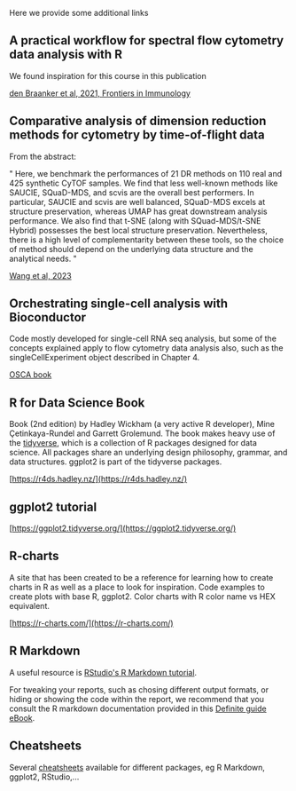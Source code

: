 Here we provide some additional links

## A practical workflow for spectral flow cytometry data analysis with R

We found inspiration for this course in this publication

[den Braanker et al, 2021, Frontiers in Immunology](https://doi.org/10.3389/fimmu.2021.768113)

## Comparative analysis of dimension reduction methods for cytometry by time-of-flight data

From the abstract:

" Here, we benchmark the performances of 21 DR methods on 110 real and 425 synthetic CyTOF samples. We find that less well-known methods like SAUCIE, SQuaD-MDS, and scvis are the overall best performers. In particular, SAUCIE and scvis are well balanced, SQuaD-MDS excels at structure preservation, whereas UMAP has great downstream analysis performance. We also find that t-SNE (along with SQuad-MDS/t-SNE Hybrid) possesses the best local structure preservation. Nevertheless, there is a high level of complementarity between these tools, so the choice of method should depend on the underlying data structure and the analytical needs. "

[Wang et al, 2023](https://www.nature.com/articles/s41467-023-37478-w)

## Orchestrating single-cell analysis with Bioconductor

Code mostly developed for single-cell RNA seq analysis, but some of the concepts explained apply to flow cytometry data analysis also, such as the singleCellExperiment object described in Chapter 4.

[OSCA book](https://bioconductor.org/books/3.18/OSCA.intro/)

## R for Data Science Book

Book (2nd edition) by Hadley Wickham (a very active R developer), Mine Çetinkaya-Rundel and Garrett Grolemund. The book makes heavy use of the [tidyverse](https://www.tidyverse.org/), which is a collection of R packages designed for data science. All packages share an underlying design philosophy, grammar, and data structures. ggplot2 is part of the tidyverse packages.

[https://r4ds.hadley.nz/](https://r4ds.hadley.nz/)


## ggplot2 tutorial

[https://ggplot2.tidyverse.org/](https://ggplot2.tidyverse.org/)


## R-charts

A site that has been created to be a reference for learning how to create charts in R as well as a place to look for inspiration. Code examples to create plots with base R, ggplot2. Color charts with R color name vs HEX equivalent.

[https://r-charts.com/](https://r-charts.com/)


## R Markdown

A useful resource is [RStudio's R Markdown tutorial](https://rmarkdown.rstudio.com/lesson-1.html).

For tweaking your reports, such as chosing different output formats, or hiding or showing the code within the report, we recommend that you consult the R markdown documentation provided in this [Definite guide eBook](https://bookdown.org/yihui/rmarkdown/).


## Cheatsheets

Several [cheatsheets](https://posit.co/resources/cheatsheets/) available for different packages, eg R Markdown, ggplot2, RStudio,...


